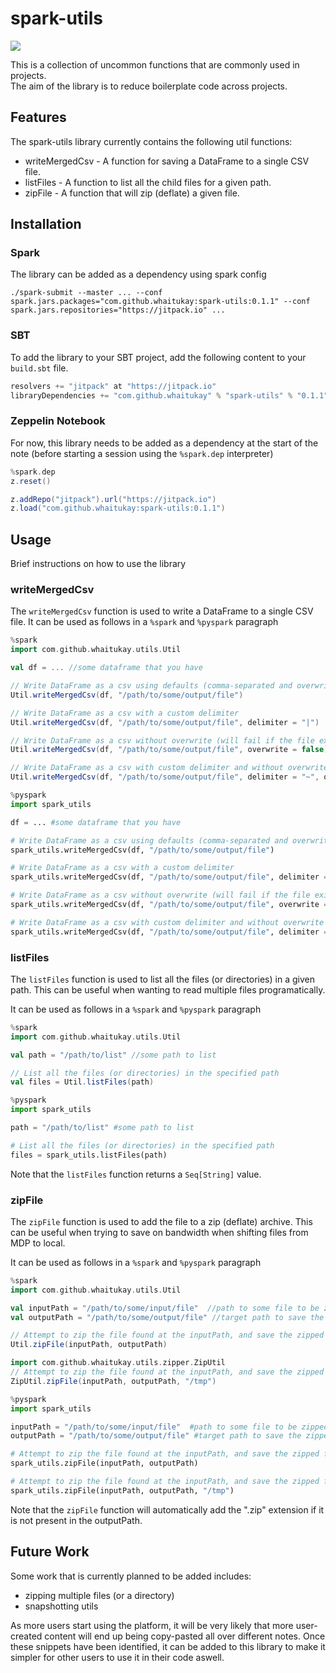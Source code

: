 # spark-utils
[![](https://jitpack.io/v/whaitukay/spark-utils.svg)](https://jitpack.io/#whaitukay/spark-utils)

This is a collection of uncommon functions that are commonly used in projects.  
The aim of the library is to reduce boilerplate code across projects.

## Features
The spark-utils library currently contains the following util functions:

* writeMergedCsv - A function for saving a DataFrame to a single CSV file.
* listFiles - A function to list all the child files for a given path.
* zipFile - A function that will zip (deflate) a given file.

## Installation

### Spark
The library can be added as a dependency using spark config
```shell script
./spark-submit --master ... --conf spark.jars.packages="com.github.whaitukay:spark-utils:0.1.1" --conf spark.jars.repositories="https://jitpack.io" ...
```

### SBT
To add the library to your SBT project, add the following content to your `build.sbt` file.
```scala
resolvers += "jitpack" at "https://jitpack.io"
libraryDependencies += "com.github.whaitukay" % "spark-utils" % "0.1.1"	
```

### Zeppelin Notebook
For now, this library needs to be added as a dependency at the start of the note (before starting a session using the `%spark.dep` interpreter)

```scala
%spark.dep
z.reset()

z.addRepo("jitpack").url("https://jitpack.io")
z.load("com.github.whaitukay:spark-utils:0.1.1")
```

## Usage
Brief instructions on how to use the library

### writeMergedCsv
The `writeMergedCsv` function is used to write a DataFrame to a single CSV file.
It can be used as follows in a `%spark` and `%pyspark` paragraph

```scala
%spark
import com.github.whaitukay.utils.Util

val df = ... //some dataframe that you have

// Write DataFrame as a csv using defaults (comma-separated and overwrite)
Util.writeMergedCsv(df, "/path/to/some/output/file")

// Write DataFrame as a csv with a custom delimiter
Util.writeMergedCsv(df, "/path/to/some/output/file", delimiter = "|")

// Write DataFrame as a csv without overwrite (will fail if the file exists)
Util.writeMergedCsv(df, "/path/to/some/output/file", overwrite = false)

// Write DataFrame as a csv with custom delimiter and without overwrite (will fail if the file exists)
Util.writeMergedCsv(df, "/path/to/some/output/file", delimiter = "~", overwrite = false)
```

```python
%pyspark
import spark_utils

df = ... #some dataframe that you have

# Write DataFrame as a csv using defaults (comma-separated and overwrite)
spark_utils.writeMergedCsv(df, "/path/to/some/output/file")

# Write DataFrame as a csv with a custom delimiter
spark_utils.writeMergedCsv(df, "/path/to/some/output/file", delimiter = "|")

# Write DataFrame as a csv without overwrite (will fail if the file exists)
spark_utils.writeMergedCsv(df, "/path/to/some/output/file", overwrite = False)

# Write DataFrame as a csv with custom delimiter and without overwrite (will fail if the file exists)
spark_utils.writeMergedCsv(df, "/path/to/some/output/file", delimiter = "~", overwrite = False)
```

### listFiles
The `listFiles` function is used to list all the files (or directories) in a given path.
This can be useful when wanting to read multiple files programatically.

It can be used as follows in a `%spark` and `%pyspark` paragraph

```scala
%spark
import com.github.whaitukay.utils.Util

val path = "/path/to/list" //some path to list

// List all the files (or directories) in the specified path
val files = Util.listFiles(path)
```

```python
%pyspark
import spark_utils

path = "/path/to/list" #some path to list

# List all the files (or directories) in the specified path
files = spark_utils.listFiles(path)
```

Note that the `listFiles` function returns a `Seq[String]` value.

### zipFile
The `zipFile` function is used to add the file to a zip (deflate) archive.
This can be useful when trying to save on bandwidth when shifting files from MDP to local.

It can be used as follows in a `%spark` and `%pyspark` paragraph

```scala
%spark
import com.github.whaitukay.utils.Util

val inputPath = "/path/to/some/input/file"  //path to some file to be zipped
val outputPath = "/path/to/some/output/file" //target path to save the zipped file

// Attempt to zip the file found at the inputPath, and save the zipped file at the outputPath
Util.zipFile(inputPath, outputPath)

import com.github.whaitukay.utils.zipper.ZipUtil
// Attempt to zip the file found at the inputPath, and save the zipped file at the outputPath through a specific temporary directory
ZipUtil.zipFile(inputPath, outputPath, "/tmp")
```

```python
%pyspark
import spark_utils

inputPath = "/path/to/some/input/file"  #path to some file to be zipped
outputPath = "/path/to/some/output/file" #target path to save the zipped file

# Attempt to zip the file found at the inputPath, and save the zipped file at the outputPath
spark_utils.zipFile(inputPath, outputPath)

# Attempt to zip the file found at the inputPath, and save the zipped file at the outputPath through a specific temporary directory
spark_utils.zipFile(inputPath, outputPath, "/tmp")
```

Note that the `zipFile` function will automatically add the ".zip" extension if it is not present in the outputPath.

## Future Work
Some work that is currently planned to be added includes:

* zipping multiple files (or a directory)
* snapshotting utils

As more users start using the platform, it will be very likely that more user-created content will end up being copy-pasted all over different notes.
Once these snippets have been identified, it can be added to this library to make it simpler for other users to use it in their code aswell.

